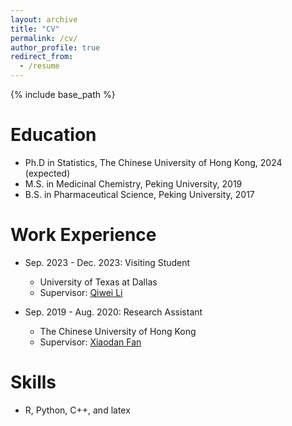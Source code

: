 ```yaml
---
layout: archive
title: "CV"
permalink: /cv/
author_profile: true
redirect_from:
  - /resume
---
```


{% include base_path %}

Education
======
* Ph.D in Statistics, The Chinese University of Hong Kong, 2024 (expected)
* M.S. in Medicinal Chemistry, Peking University, 2019
* B.S. in Pharmaceutical Science, Peking University, 2017

Work Experience
======
* Sep. 2023 - Dec. 2023: Visiting Student
  * University of Texas at Dallas
  * Supervisor: [Qiwei Li](https://sites.google.com/site/liqiwei2000/Home)

* Sep. 2019 - Aug. 2020: Research Assistant
  * The Chinese University of Hong Kong
  * Supervisor: [Xiaodan Fan](https://www.sta.cuhk.edu.hk/peoples/xfan/)
  
Skills
======
* R, Python, C++, and latex 
